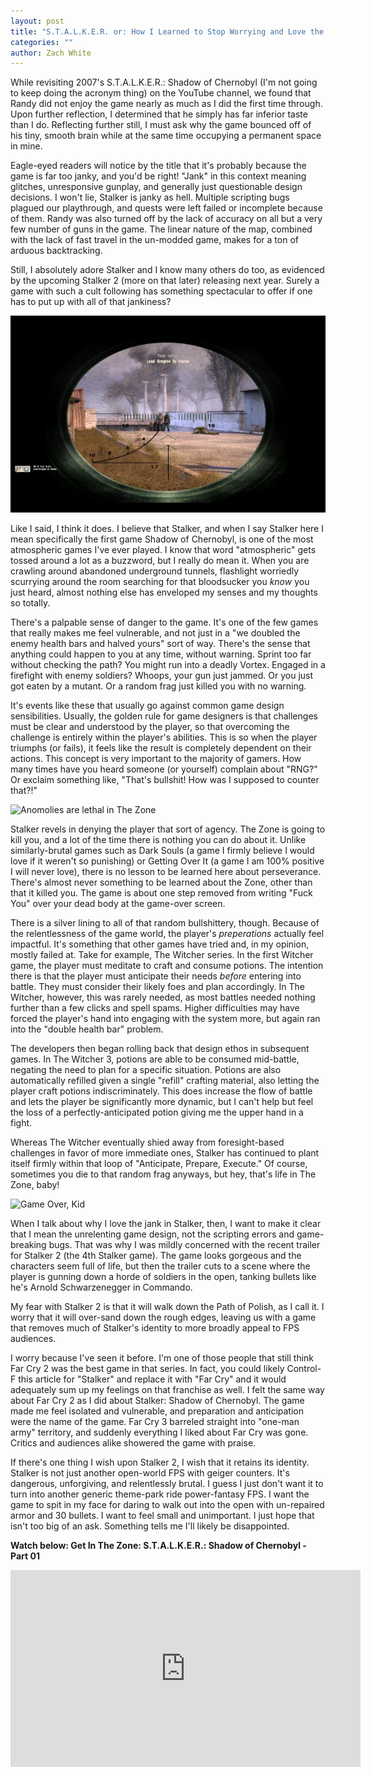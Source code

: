 ```yaml
---
layout: post
title: "S.T.A.L.K.E.R. or: How I Learned to Stop Worrying and Love the Jank"
categories: ""
author: Zach White 
---
```


While revisiting 2007's S.T.A.L.K.E.R.: Shadow of Chernobyl (I'm not going to keep doing the acronym thing) on the YouTube channel, we found that Randy did not enjoy the game nearly as much as I did the first time through. Upon further reflection, I determined that he simply has far inferior taste than I do. Reflecting further still, I must ask why the game bounced off of his tiny, smooth brain while at the same time occupying a permanent space in mine.

Eagle-eyed readers will notice by the title that it's probably because the game is far too janky, and you'd be right! "Jank" in this context meaning glitches, unresponsive gunplay, and generally just questionable design decisions. I won't lie, Stalker is janky as hell. Multiple scripting bugs plagued our playthrough, and quests were left failed or incomplete because of them. Randy was also turned off by the lack of accuracy on all but a very few number of guns in the game. The linear nature of the map, combined with the lack of fast travel in the un-modded game, makes for a ton of arduous backtracking.

Still, I absolutely adore Stalker and I know many others do too, as evidenced by the upcoming Stalker 2 (more on that later) releasing next year. Surely a game with such a cult following has something spectacular to offer if one has to put up with all of that jankiness?

![Randy fails to save Kruglov in time](/images/posts/2021-12-21-stalker/stalker1.png)

Like I said, I think it does. I believe that Stalker, and when I say Stalker here I mean specifically the first game Shadow of Chernobyl, is one of the most atmospheric games I've ever played. I know that word "atmospheric" gets tossed around a lot as a buzzword, but I really do mean it. When you are crawling around abandoned underground tunnels, flashlight worriedly scurrying around the room searching for that bloodsucker you *know* you just heard, almost nothing else has enveloped my senses and my thoughts so totally.

There's a palpable sense of danger to the game. It's one of the few games that really makes me feel vulnerable, and not just in a "we doubled the enemy health bars and halved yours" sort of way. There's the sense that anything could happen to you at any time, without warning. Sprint too far without checking the path? You might run into a deadly Vortex. Engaged in a firefight with enemy soldiers? Whoops, your gun just jammed. Or you just got eaten by a mutant. Or a random frag just killed you with no warning.

It's events like these that usually go against common game design sensibilities. Usually, the golden rule for game designers is that challenges must be clear and understood by the player, so that overcoming the challenge is entirely within the player's abilities. This is so when the player triumphs (or fails), it feels like the result is completely dependent on their actions. This concept is very important to the majority of gamers. How many times have you heard someone (or yourself) complain about "RNG?" Or exclaim something like, "That's bullshit! How was I supposed to counter that?!"

![Anomolies are lethal in The Zone](/images/posts/2021-12-21-stalker/stalker2.png)

Stalker revels in denying the player that sort of agency. The Zone is going to kill you, and a lot of the time there is nothing you can do about it. Unlike similarly-brutal games such as Dark Souls (a game I firmly believe I would love if it weren't so punishing) or Getting Over It (a game I am 100% positive I will never love), there is no lesson to be learned here about perseverance. There's almost never something to be learned about the Zone, other than that it killed you. The game is about one step removed from writing "Fuck You" over your dead body at the game-over screen.

There is a silver lining to all of that random bullshittery, though. Because of the relentlessness of the game world, the player's *preperations* actually feel impactful. It's something that other games have tried and, in my opinion, mostly failed at. Take for example, The Witcher series. In the first Witcher game, the player must meditate to craft and consume potions. The intention there is that the player must anticipate their needs *before* entering into battle. They must consider their likely foes and plan accordingly. In The Witcher, however, this was rarely needed, as most battles needed nothing further than a few clicks and spell spams. Higher difficulties may have forced the player's hand into engaging with the system more, but again ran into the "double health bar" problem.

The developers then began rolling back that design ethos in subsequent games. In The Witcher 3, potions are able to be consumed mid-battle, negating the need to plan for a specific situation. Potions are also automatically refilled given a single "refill" crafting material, also letting the player craft potions indiscriminately. This does increase the flow of battle and lets the player be significantly more dynamic, but I can't help but feel the loss of a perfectly-anticipated potion giving me the upper hand in a fight.

Whereas The Witcher eventually shied away from foresight-based challenges in favor of more immediate ones, Stalker has continued to plant itself firmly within that loop of "Anticipate, Prepare, Execute." Of course, sometimes you die to that random frag anyways, but hey, that's life in The Zone, baby!

![Game Over, Kid](/images/posts/2021-12-21-stalker/stalker3.png)

When I talk about why I love the jank in Stalker, then, I want to make it clear that I mean the unrelenting game design, not the scripting errors and game-breaking bugs. That was why I was mildly concerned with the recent trailer for Stalker 2 (the 4th Stalker game). The game looks gorgeous and the characters seem full of life, but then the trailer cuts to a scene where the player is gunning down a horde of soldiers in the open, tanking bullets like he's Arnold Schwarzenegger in Commando.

My fear with Stalker 2 is that it will walk down the Path of Polish, as I call it. I worry that it will over-sand down the rough edges, leaving us with a game that removes much of Stalker's identity to more broadly appeal to FPS audiences.

I worry because I've seen it before. I'm one of those people that still think Far Cry 2 was the best game in that series. In fact, you could likely Control-F this article for "Stalker" and replace it with "Far Cry" and it would adequately sum up my feelings on that franchise as well. I felt the same way about Far Cry 2 as I did about Stalker: Shadow of Chernobyl. The game made me feel isolated and vulnerable, and preparation and anticipation were the name of the game. Far Cry 3 barreled straight into "one-man army" territory, and suddenly everything I liked about Far Cry was gone. Critics and audiences alike showered the game with praise.

If there's one thing I wish upon Stalker 2, I wish that it retains its identity. Stalker is not just another open-world FPS with geiger counters. It's dangerous, unforgiving, and relentlessly brutal. I guess I just don't want it to turn into another generic theme-park ride power-fantasy FPS. I want the game to spit in my face for daring to walk out into the open with un-repaired armor and 30 bullets. I want to feel small and unimportant. I just hope that isn't too big of an ask. Something tells me I'll likely be disappointed.

**Watch below: Get In The Zone: S.T.A.L.K.E.R.: Shadow of Chernobyl - Part 01**
<iframe width="560" height="315" src="https://www.youtube.com/embed/rb6BYs4nFr0" title="YouTube video player" frameborder="0" allow="accelerometer; autoplay; clipboard-write; encrypted-media; gyroscope; picture-in-picture" allowfullscreen></iframe>

